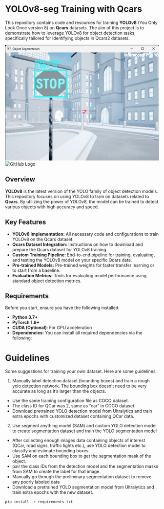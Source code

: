 # YOLOv8-seg Training with Qcars

This repository contains code and resources for training **YOLOv8** (You Only Look Once version 8) on **Qcars** datasets. The aim of this project is to demonstrate how to leverage YOLOv8 for object detection tasks, specifically tailored for identifying objects in Qcars2 datasets.

![Logo](./assets/yolo.png)
![GitHub Logo]([https://github.githubassets.com/images/modules/logos_page/](https://github.com/vegetableclean/Yolov8_training_Autonomous/assets/)yolo.png)

## Overview

**YOLOv8** is the latest version of the YOLO family of object detection models. This repository focuses on using YOLOv8 to train on datasets related to **Qcars**. By utilizing the power of YOLOv8, the model can be trained to detect various objects with high accuracy and speed.

## Key Features

- **YOLOv8 Implementation:** All necessary code and configurations to train YOLOv8 on the Qcars dataset.
- **Qcars Dataset Integration:** Instructions on how to download and prepare the Qcars dataset for YOLOv8 training.
- **Custom Training Pipeline:** End-to-end pipeline for training, evaluating, and testing the YOLOv8 model on your specific Qcars data.
- **Pre-trained Models:** Pre-trained weights for faster transfer learning or to start from a baseline.
- **Evaluation Metrics:** Tools for evaluating model performance using standard object detection metrics.

## Requirements

Before you start, ensure you have the following installed:

- **Python 3.7+**
- **PyTorch 1.9+**
- **CUDA (Optional)**: For GPU acceleration
- **Dependencies:** You can install all required dependencies via the following:

# Guidelines

Some suggestions for training your own dataset. Here are some guidelines:

1. Manually label detection dataset (bounding boxes) and train a rough yolo detection network. The bounding box doesn’t need to be very accurate as long as it’s larger than the objects.
- Use the same training configuration file as COCO dataset.
- The class ID for QCar was 2, same as “car” in COCO dataset.
- Download pretrained YOLO detection model from Ultralytics and train extra epochs with customized dataset containing QCar data.
2. Use segment anything model (SAM) and custom YOLO detection model to create segmentation dataset and train the YOLO segmentation model
- After collecting enough images data containing objects of interest (QCar, road signs, traffic lights etc.), use YOLO detection model to classify and estimate bounding boxes.
- Use SAM on each bounding box to get the segmentation mask of the object.
- pair the class IDs from the detection model and the segmentation masks from SAM to create the label for that image.
- Manually go through the preliminary segmentation dataset to remove any poorly labeled data
- Download a pretrained YOLO segmentation model from Ultralytics and train extra epochs with the new dataset.



```bash
pip install -r requirements.txt

